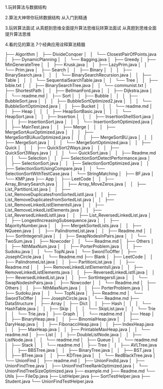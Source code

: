 1.玩转算法与数据结构

2.算法大神带你玩转数据结构 从入门到精通

3.玩转算法面试 从真题到思维全面提升算法思维玩转算法面试 从真题到思维全面提升算法思维

4.看的见的算法 7个经典应用诠释算法精髓

├── Algorithm
│   ├── DivideConqoer
│   │   └── ClosestPairOfPoints.java
│   ├── DynamicPlanning
│   │   └── Bagging.java
│   ├── Greedy
│   ├── MinGenerateTree
│   │   ├── Krusk.java
│   │   ├── LazyPrim.java
│   │   └── Prim.java
│   ├── Search
│   │   ├── Binary
│   │   │   ├── BinarySearch.java
│   │   │   └── BinarySearchRecursion.java
│   │   ├── Table
│   │   │   └── SequentialSearchTable.java
│   │   └── Tree
│   │       ├── bible.txt
│   │       ├── BinarySearchTree.java
│   │       └── communist.txt
│   ├── ShortestPath
│   │   ├── BellmanFord.java
│   │   ├── Dijkstra.java
│   │   └── readme.md
│   ├── Sort
│   │   ├── Bubble
│   │   │   ├── BubbleSort.java
│   │   │   ├── BubbleSortOptimized2.java
│   │   │   └── BubbleSortOptimized.java
│   │   ├── Bucket
│   │   │   └── readme.md
│   │   ├── Heap
│   │   │   ├── HeapSortBasic.java
│   │   │   └── HeapSort.java
│   │   ├── Insertion
│   │   │   ├── InsertionShellSort.java
│   │   │   ├── InsertionSort.java
│   │   │   └── InsertionSortOptimized.java
│   │   ├── MainTest.java
│   │   ├── Merge
│   │   │   ├── MergeSortAuxOptimized.java
│   │   │   ├── MergeSortBUAuxOptimized.java
│   │   │   ├── MergeSortBU.java
│   │   │   ├── MergeSort.java
│   │   │   └── MergeSortOptimized.java
│   │   ├── Quick
│   │   │   ├── QuickSort2Ways.java
│   │   │   ├── QuickSort3Ways.java
│   │   │   └── QuickSort.java
│   │   ├── Readme.md
│   │   └── Selection
│   │       ├── SelectionSortDetectPerformance.java
│   │       ├── SelectionSort.java
│   │       ├── SelectionSortOptimized.java
│   │       ├── SelectionSortUsingCompare.java
│   │       └── SelectionSortWithTestCase.java
│   └── StringMatching
│       ├── BF.java
│       └── KMP.java
├── App
│   ├── LeetCode
│   │   ├── Array_BinarySearch.java
│   │   ├── Array_MoveZeros.java
│   │   ├── List_PartitionList.java
│   │   ├── List_RemoveDuplicatesfromSortedListII.java
│   │   ├── List_RemoveDuplicatesfromSortedList.java
│   │   ├── List_RemoveLinkedListElementsII.java
│   │   ├── List_RemoveLinkedListElements.java
│   │   ├── List_ReversedLinkedListII.java
│   │   ├── List_ReversedLinkedList.java
│   │   ├── LongestIncreasingSubsequence.java
│   │   ├── MajorityNumber.java
│   │   ├── MergekSortedLists.java
│   │   ├── NQueen.java
│   │   ├── PalindromeList.java
│   │   ├── Readme.md
│   │   ├── SortIntegersII.java
│   │   ├── SwapNodesInPairs.java
│   │   └── TwoSum.java
│   ├── Nowcoder
│   │   └── Readme.md
│   ├── Others
│   │   ├── NthMaxNum.java
│   │   ├── PorterProblem.java
│   │   ├── Sudoku.java
│   │   └── TopN.java
│   └── SwordToOffer
│       ├── JosephCircle.java
│       └── Readme.md
├── Blank
│   ├── LeetCode
│   │   ├── PalindromeList.java
│   │   ├── PartitionList.java
│   │   ├── Readme.md
│   │   ├── RemoveLinkedListElementsII.java
│   │   ├── RemoveLinkedListElements.java
│   │   ├── ReversedLinkedListII.java
│   │   ├── ReversedLinkedList.java
│   │   ├── SortIntegersII.java
│   │   └── SwapNodesInPairs.java
│   ├── Nowcoder
│   │   └── Readme.md
│   ├── Others
│   │   ├── NthMaxNum.java
│   │   ├── PorterProblem.java
│   │   ├── Sudoku.java
│   │   └── TopN.java
│   ├── Readme.md
│   └── SwordToOffer
│       ├── JosephCircle.java
│       └── Readme.md
├── DataStructure
│   ├── Array
│   ├── Dict
│   │   ├── Hash
│   │   │   └── HashTable.java
│   │   ├── Skip
│   │   │   └── SkipList.java
│   │   └── Trie
│   │       └── Trie.java
│   ├── Graph
│   │   └── readme.md
│   ├── Heap
│   │   ├── BinaryHeap.java
│   │   ├── BinomialHeap.java
│   │   ├── DaryHeap.java
│   │   ├── FibonacciHeap.java
│   │   ├── IndexHeap.java
│   │   ├── MaxHeap.java
│   │   ├── PrintableMaxHeap.java
│   │   └── readme.md
│   ├── List
│   │   ├── DoubleListNode.java
│   │   ├── ListNode.java
│   │   └── readme.md
│   ├── Queue
│   │   └── readme.md
│   ├── Stack
│   │   └── readme.md
│   ├── Tree
│   │   ├── AVLTree.java
│   │   ├── BBSTree.java
│   │   ├── BinaryTree.java
│   │   ├── BST.java
│   │   ├── BTree.java
│   │   ├── KDTree.java
│   │   └── RedBlackTree.java
│   └── UnionFind
│       ├── readme.md
│       ├── UnionFindId.java
│       ├── UnionFindTree.java
│       ├── UnionFindTreeRankOptimized.java
│       └── UnionFindTreeSizeOptimized.java
├── example.md
├── Readme.md
└── Utils
    ├── FileOp.java
    ├── ListHelper.java
    ├── SortTestHelper.java
    ├── Student.java
    └── UnionFindTestHelper.java
